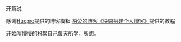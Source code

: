 开篇说

感谢[Huxpro](https://github.com/huxpro)提供的博客模板
[柏荧的博客《快速搭建个人博客》](http://www.jianshu.com/p/e68fba58f75c)提供的教程

开始写慢慢的积累自己每天所学，所想。